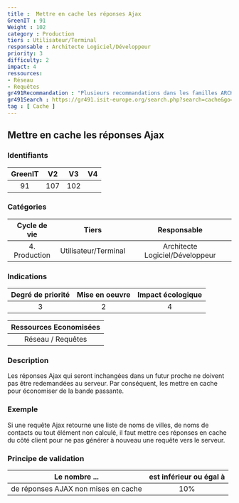 ```yaml
---
title :  Mettre en cache les réponses Ajax
GreenIT : 91
Weight : 102
category : Production
tiers : Utilisateur/Terminal
responsable : Architecte Logiciel/Développeur
priority: 3
difficulty: 2
impact: 4
ressources:
- Réseau
- Requêtes
gr491Recommandation : "Plusieurs recommandations dans les familles ARCHITECTURE / BACK-END / FRONT-END"
gr491Search : https://gr491.isit-europe.org/search.php?search=cache&go=Rechercher&famille=&inc=
tag : [ Cache ]
---
```


## Mettre en cache les réponses Ajax

### Identifiants

| GreenIT |  V2  |  V3  |  V4  |
|:-------:|:----:|:----:|:----:|
|   91   | 107  | 102  |      |

### Catégories

| Cycle de vie |  Tiers  |  Responsable  |
|:---------:|:----:|:----:|
| 4. Production | Utilisateur/Terminal | Architecte Logiciel/Développeur |

### Indications

| Degré de priorité |      Mise en oeuvre       |  Impact écologique    |
|:-------------------:|:-------------------------:|:---------------------:|
| 3 | 2 | 4 |

|Ressources Economisées                                      |
|:----------------------------------------------------------:|
|  Réseau / Requêtes  |

### Description

Les réponses Ajax qui seront inchangées dans un futur proche ne doivent pas être redemandées au serveur. Par conséquent, les mettre en cache pour économiser de la bande passante.

### Exemple

Si une requête Ajax retourne une liste de noms de villes, de noms de contacts ou tout élément non calculé, il faut mettre ces réponses en cache du côté client pour ne pas générer à nouveau une requête vers le serveur.

### Principe de validation

| Le nombre ...     | est inférieur ou égal à   |  
|-------------------|:-------------------------:|
| de réponses AJAX non mises en cache  | 10%  |
